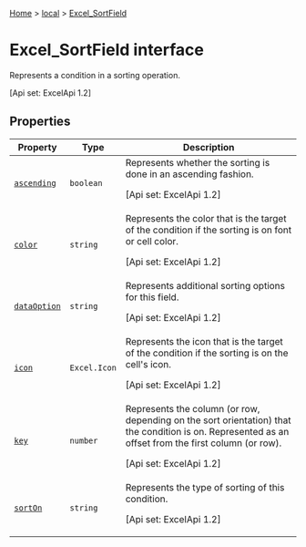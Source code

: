 [Home](./index) &gt; [local](local.md) &gt; [Excel\_SortField](local.excel_sortfield.md)

# Excel\_SortField interface

Represents a condition in a sorting operation. 

 \[Api set: ExcelApi 1.2\]

## Properties

|  Property | Type | Description |
|  --- | --- | --- |
|  [`ascending`](local.excel_sortfield.ascending.md) | `boolean` | Represents whether the sorting is done in an ascending fashion. <p/> \[Api set: ExcelApi 1.2\] |
|  [`color`](local.excel_sortfield.color.md) | `string` | Represents the color that is the target of the condition if the sorting is on font or cell color. <p/> \[Api set: ExcelApi 1.2\] |
|  [`dataOption`](local.excel_sortfield.dataoption.md) | `string` | Represents additional sorting options for this field. <p/> \[Api set: ExcelApi 1.2\] |
|  [`icon`](local.excel_sortfield.icon.md) | `Excel.Icon` | Represents the icon that is the target of the condition if the sorting is on the cell's icon. <p/> \[Api set: ExcelApi 1.2\] |
|  [`key`](local.excel_sortfield.key.md) | `number` | Represents the column (or row, depending on the sort orientation) that the condition is on. Represented as an offset from the first column (or row). <p/> \[Api set: ExcelApi 1.2\] |
|  [`sortOn`](local.excel_sortfield.sorton.md) | `string` | Represents the type of sorting of this condition. <p/> \[Api set: ExcelApi 1.2\] |


